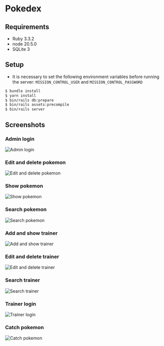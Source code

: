 # Pokedex

## Requirements
- Ruby 3.3.2
- node 20.5.0
- SQLite 3

## Setup
- It is necessary to set the following environment variables before running the server: `MISSION_CONTROL_USER` and `MISSION_CONTROL_PASSWORD`
```sh
$ bundle install
$ yarn install
$ bin/rails db:prepare
$ bin/rails assets:precompile
$ bin/rails server
```

## Screenshots

### Admin login
![Admin login](https://github.com/user-attachments/assets/7a65cce6-566d-442b-adcc-54d0fa273454)

### Edit and delete pokemon
![Edit and delete pokemon](https://github.com/user-attachments/assets/0dfc8017-3b8a-4d53-9384-ebb7ab16aa01)

### Show pokemon
![Show pokemon](https://github.com/user-attachments/assets/8b40465e-ab21-42ff-ac64-49f71e02e685)

### Search pokemon
![Search pokemon](https://github.com/user-attachments/assets/6054bd35-a357-41b3-93d8-9e9cee9b4283)

### Add and show trainer
![Add and show trainer](https://github.com/user-attachments/assets/59624269-5c3b-423f-b8fa-c356e80df8f6)

### Edit and delete trainer
![Edit and delete trainer](https://github.com/user-attachments/assets/87111cae-bb5d-4958-a999-77724c1691bf)

### Search trainer
![Search trainer](https://github.com/user-attachments/assets/1aaeb4b8-b60f-4f06-989a-0753958c41a5)

### Trainer login
![Trainer login](https://github.com/user-attachments/assets/22a4de13-6296-4d9c-83a8-74769086a5a0)

### Catch pokemon
![Catch pokemon](https://github.com/user-attachments/assets/e1fd0d5e-22c3-471c-9bd4-1357c6fa66e9)
